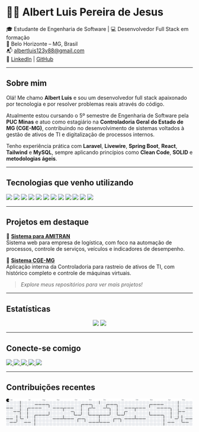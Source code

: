 # 👨‍💻 Albert Luis Pereira de Jesus

🎓 Estudante de Engenharia de Software | 💻 Desenvolvedor Full Stack em formação  
📍 Belo Horizonte – MG, Brasil  
📬 albertluis123y88@gmail.com  
🔗 [LinkedIn](https://www.linkedin.com/in/albert-luis-053177209) | [GitHub](https://github.com/SrGuzz)

---

## Sobre mim

Olá! Me chamo **Albert Luis** e sou um desenvolvedor full stack apaixonado por tecnologia e por resolver problemas reais através do código.

Atualmente estou cursando o 5º semestre de Engenharia de Software pela **PUC Minas** e atuo como estagiário na **Controladoria Geral do Estado de MG (CGE-MG)**, contribuindo no desenvolvimento de sistemas voltados à gestão de ativos de TI e digitalização de processos internos.

Tenho experiência prática com **Laravel**, **Livewire**, **Spring Boot**, **React**, **Tailwind** e **MySQL**, sempre aplicando princípios como **Clean Code**, **SOLID** e **metodologias ágeis**.

---

## Tecnologias que venho utilizando

<div align="left">
  <img src="https://cdn.jsdelivr.net/gh/devicons/devicon/icons/php/php-original.svg" height="30" />
  <img src="https://cdn.jsdelivr.net/gh/devicons/devicon/icons/laravel/laravel-original.svg" height="30" />
  <img src="https://cdn.simpleicons.org/tailwindcss/06B6D4" height="30" />
  <img src="https://cdn.simpleicons.org/bootstrap/7952B3" height="30" />
  <img src="https://cdn.simpleicons.org/mysql/4479A1" height="30" />
  <img src="https://cdn.jsdelivr.net/gh/devicons/devicon/icons/java/java-original.svg" height="30" />
  <img src="https://cdn.jsdelivr.net/gh/devicons/devicon/icons/spring/spring-original.svg" height="30" />
  <img src="https://cdn.jsdelivr.net/gh/devicons/devicon/icons/html5/html5-original.svg" height="30" />
  <img src="https://cdn.jsdelivr.net/gh/devicons/devicon/icons/css3/css3-original.svg" height="30" />
  <img src="https://cdn.jsdelivr.net/gh/devicons/devicon/icons/javascript/javascript-original.svg" height="30" />
  <img src="https://cdn.jsdelivr.net/gh/devicons/devicon/icons/c/c-original.svg" height="30" />
  <img src="https://cdn.jsdelivr.net/gh/devicons/devicon/icons/python/python-original.svg" height="30" />
</div>

---

## Projetos em destaque

🚚 **[Sistema para AMITRAN](#)**  
Sistema web para empresa de logística, com foco na automação de processos, controle de serviços, veículos e indicadores de desempenho.

💼 **[Sistema CGE-MG](#)**  
Aplicação interna da Controladoria para rastreio de ativos de TI, com histórico completo e controle de máquinas virtuais.

> *Explore meus repositórios para ver mais projetos!*

---

## Estatísticas

<div align="center">
  <img src="https://github-readme-stats.vercel.app/api?username=SrGuzz&show_icons=true&theme=dracula&count_private=true" height="150" />
  <img src="https://github-readme-stats.vercel.app/api/top-langs/?username=SrGuzz&layout=compact&theme=dracula&langs_count=6" height="150" />
</div>

---

## Conecte-se comigo

<div align="left">
  <a href="https://www.instagram.com/albertluis__?igsh=MWx0dmRzam5iMm9ldg==" target="_blank">
    <img src="https://img.shields.io/static/v1?message=Instagram&logo=instagram&label=&color=E4405F&logoColor=white&style=for-the-badge" height="35" />
  </a>
  <a href="https://discord.com/users/srguzz171" target="_blank">
    <img src="https://img.shields.io/static/v1?message=Discord&logo=discord&label=&color=7289DA&logoColor=white&style=for-the-badge" height="35" />
  </a>
  <a href="mailto:albertluis123y88@gmail.com" target="_blank">
    <img src="https://img.shields.io/static/v1?message=Gmail&logo=gmail&label=&color=D14836&logoColor=white&style=for-the-badge" height="35" />
  </a>
  <a href="https://www.linkedin.com/in/albert-luis-053177209" target="_blank">
    <img src="https://img.shields.io/static/v1?message=LinkedIn&logo=linkedin&label=&color=0077B5&logoColor=white&style=for-the-badge" height="35" />
  </a>
  <a href="https://wa.me/qr/7RVSS3KUBEUTN1" target="_blank">
    <img src="https://img.shields.io/static/v1?message=Whatsapp&logo=whatsapp&label=&color=25D366&logoColor=white&style=for-the-badge" height="35" />
  </a>
</div>

---

## Contribuições recentes

<picture>
  <source media="(prefers-color-scheme: dark)" srcset="https://raw.githubusercontent.com/SrGuzz/SrGuzz/output/pacman-contribution-graph-dark.svg">
  <source media="(prefers-color-scheme: light)" srcset="https://raw.githubusercontent.com/SrGuzz/SrGuzz/output/pacman-contribution-graph.svg">
  <img alt="Pacman contribution graph" src="https://raw.githubusercontent.com/SrGuzz/SrGuzz/output/pacman-contribution-graph.svg">
</picture>
